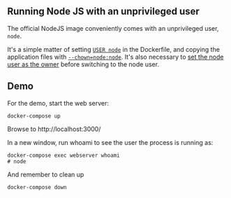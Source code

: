 ## Running Node JS with an unprivileged user

The official NodeJS image conveniently comes with an unprivileged user, `node`.  

It's a simple matter of setting [`USER node`](Dockerfile#L9) in the Dockerfile, and copying the application files with [`--chown=node:node`](Dockerfile#L11).  It's also necessary to [set the node user as the owner](Dockerfile#L7) before switching to the node user. 

## Demo

For the demo, start the web server:

```
docker-compose up
```

Browse to http://localhost:3000/

In a new window, run whoami to see the user the process is running as:  

```
docker-compose exec webserver whoami
# node
```

And remember to clean up

```
docker-compose down
```

